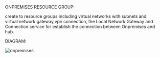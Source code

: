 ONPREMISES RESOURCE GROUP:

 create to resource groups including virtual networks  with subnets and  virtual network gateway,vpn connection, the Local Network     Gateway and Connection service for establish the connection between Onpremises and hub.

 DIAGRAM:
    
   ![onpremises](https://github.com/user-attachments/assets/5af51d88-8ee9-49fd-bbd1-ed8d76d7a7ec)
